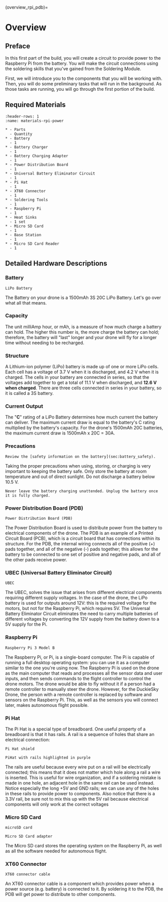 (overview_rpi_pdb)=
# Overview

## Preface
In this first part of the build, you will create a circuit to provide power to the Raspberry Pi from the battery. You will make the circuit connections using the soldering skills that you've gained from the Soldering Module.

First, we will introduce you to the components that you will be working with. Then, you will do some preliminary tasks that will run in the background. As those tasks are running, you will go through the first portion of the build.

## Required Materials
```{list-table} Materials
:header-rows: 1
:name: materials-rpi-power

* - Parts
  - Quantity
* - Battery 
  - 1
* - Battery Charger 
  - 1
* - Battery Charging Adapter 
  - 1
* - Power Distribution Board 
  - 1
* - Universal Battery Eliminator Circuit 
  - 1
* - Pi Hat 
  - 1
* - XT60 Connector 
  - 1
* - Soldering Tools 
  - 1
* - Raspberry Pi
  - 1
* - Heat Sinks
  - 1 set
* - Micro SD Card 
  - 1
* - Base Station 
  - 1
* - Micro SD Card Reader 
  - 1
```

## Detailed Hardware Descriptions
### Battery
```{figure} ../_images/components-official/battery.png
LiPo Battery
```

The Battery on your drone is a 1500mAh 3S 20C LiPo Battery. Let's go over what all that means.

### Capacity
The unit milliAmp hour, or mAh, is a measure of how much charge a battery can hold. The higher this number is, the more charge the battery can hold; therefore, the battery will "last" longer and your drone will fly for a longer time without needing to be recharged.

### Structure
A Lithium-ion polymer (LiPo) battery is made up of one or more LiPo cells. Each cell has a voltage of 3.7 V when it is discharged, and 4.2 V when it is charged. The cells in your battery are connected in series, so that the voltages add together to get a total of 11.1 V when discharged, and **12.6 V when charged**. There are three cells connected in series in your battery, so it is called a 3S battery.

### Current Output
The "**C**" rating of a LiPo Battery determines how much current the battery can deliver. The maximum current draw is equal to the battery's C rating multiplied by the battery's capacity. For the drone's 1500mAh 20C batteries, the maximum current draw is 1500mAh x 20C = 30A.

### Precautions
```{warning}
Review the [safety information on the battery](sec:battery_safety).
```
 Taking the proper precautions when using, storing, or charging is very important to keeping the battery safe. Only store the battery at room temperature and out of direct sunlight. Do not discharge a battery below 10.5 V. 

```{danger}
Never leave the battery charging unattended. Unplug the battery once it is fully charged.
```

### Power Distribution Board (PDB)
```{figure} ../_images/components-official/PDB.png
Power Distribution Board (PDB)
```

The Power Distribution Board is used to distribute power from the battery to electrical components of the drone. The PDB is an example of a Printed Circuit Board (PCB), which is a circuit board that has connections within its structure. For the PDB, the internal wiring connects all of the positive (+) pads together, and all of the negative (-) pads together; this allows for the battery to be connected to one set of positive and negative pads, and all of the other pads receive power.

### UBEC (Universal Battery Eliminator Circuit)
```{figure} ../_images/components-official/UBEC.png
UBEC
```

The UBEC, solves the issue that arises from different electrical components requiring different supply voltages. In the case of the drone, the LiPo battery is used for outputs around 12V: this is the required voltage for the motors, but not for the Raspberry Pi, which requires 5V. The Universal Battery Eliminator Circuit eliminates the need to carry multiple batteries of different voltages by converting the 12V supply from the battery down to a 5V supply for the Pi.

### Raspberry Pi
```{figure} ../_images/rpi-power/raspberry.png
Raspberry Pi 3 Model B
```

The Raspberry Pi, or Pi, is a single-board computer. The Pi is capable of running a full desktop operating system: you can use it as a computer similar to the one you're using now. The Raspberry Pi is used on the drone as the main computer that reads and processes all the sensor data and user inputs, and then sends commands to the flight controller to control the drone motors. The drone would be able to fly without it if a person had a remote controller to manually steer the drone. However, for the DuckieSky Drone, the person with a remote controller is replaced by software and sensors on the Raspberry Pi. This, as well as the sensors you will connect later, makes autonomous flight possible.

### Pi Hat
The Pi Hat is a special type of breadboard. One useful property of a breadboard is that it has rails. A rail is a sequence of holes that share an electrical connection:

```{figure} ../_images/components-official/pihat.png
Pi Hat shield
```
```{figure} ../_images/rpi-power/pihat_2.jpg
PiHat with rails highlighted in purple
```

The rails are useful because every wire put on a rail will be electrically connected; this means that it does not matter which hole along a rail a wire is inserted. This is useful for wire organization, and if a soldering mistake is made in one hole, an adjacent hole in the same rail can be used instead. Notice especially the long +5V and GND rails; we can use any of the holes in these rails to provide power to components. Also notice that there is a 3.3V rail, be sure not to mix this up with the 5V rail because electrical components will only work at the correct voltages

### Micro SD Card
```{figure} ../_images/components-official/microSD.png
microSD card
```
```{figure} ../_images/components-official/microSD_reader.png
Micro SD Card adapter
```

The Micro SD card stores the operating system on the Raspberry Pi, as well as all the software needed for autonomous flight.
    

### XT60 Connector
```{figure} ../_images/components-official/XT60_cable.png
XT60 connector cable
```

An XT60 connector cable is a component which provides power when a power source (e.g. battery) is connected to it. By soldering it to the PDB, the PDB will get power to distribute to other components.